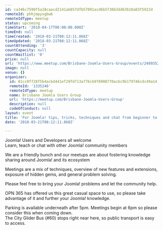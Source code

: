 ```yaml
---
id: ca346c7599f5a18caacd2141ab857dfb57091acd6b5f30b3dd63b18a03f5922d
remoteId: phhjmpyxgbwb
remoteIdType: meetup
status: upcoming
timeStart: '2018-04-17T08:00:00.000Z'
timeEnd: null
timeCreated: '2018-03-21T08:12:11.868Z'
timeUpdated: '2018-03-21T08:12:11.868Z'
countAttending: '3'
countCapacity: null
countWaitlist: '0'
price: null
url: 'https://www.meetup.com/Brisbane-Joomla-Users-Group/events/248935246/'
image: null
venue: {}
organizer:
  id: 81cc0ff28f5b4acbd441ef29fd713a776cb9f8908770acbc9b179746cdc49a14
  remoteId: '1335246'
  remoteIdType: meetup
  name: Brisbane Joomla Users Group
  url: 'https://meetup.com/Brisbane-Joomla-Users-Group'
  description: null
  codeOfConduct: null
layout: event
title: 'For Joomla! tips, tricks, techniques and chat from beginner to advanced.'
date: '2018-03-21T08:12:11.868Z'

---
```

<p>Joomla! Users and Developers all welcome<br/>Learn, teach or chat with other Joomla! community members</p> <p>We are a friendly bunch and our meetups are about fostering knowledge sharing around Joomla! and its ecosystem</p> <p>Meetings are a mix of techniques, overview of new features and extensions, exposure of hidden gems, and general problem solving.</p> <p>Please feel free to bring your Joomla! problems and let the community help.</p> <p>OPN 365 has offered us this great casual space to use, so please take advantage of it and further your Joomla! knowledge.</p> <p>Parking is available underneath after 5pm. Meetings begin at 6pm so please consider this when coming down.<br/>The City Glider Bus (#60) stops right near here, so public transport is easy to access.</p>
